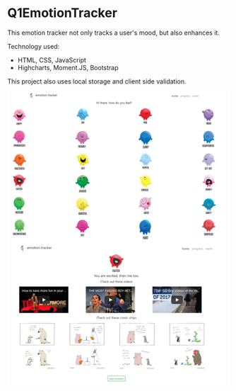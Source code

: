 # Q1EmotionTracker

This emotion tracker not only tracks a user's mood, but also enhances it. 

Technology used: 
+ HTML, CSS, JavaScript
+ Highcharts, Moment.JS, Bootstrap

This project also uses local storage and client side validation. 

![Home page](screenshots/homepage.PNG)
![Example](screenshots/content-excited.PNG)

